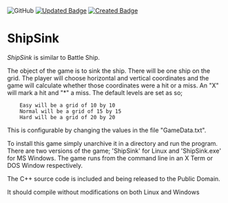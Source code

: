![GitHub](https://img.shields.io/github/license/JoeKlemmer/ShipSink)
[![Updated Badge](https://badges.pufler.dev/updated/JoeKlemmer/ShipSink)](https://badges.pufler.dev)
[![Created Badge](https://badges.pufler.dev/created/JoeKlemmer/ShipSink)](https://badges.pufler.dev)

# ShipSink #

_ShipSink_ is similar to Battle Ship.

The object of the game is to sink the ship.  There will be one ship on
the grid.  The player will choose horizontal and vertical coordinates
and the game will calculate whether those coordinates were a hit or a
miss.  An "X" will mark a hit and "*" a miss.  The default levels are
set as so;

        Easy will be a grid of 10 by 10
        Normal will be a grid of 15 by 15
        Hard will be a grid of 20 by 20

This is configurable by changing the values in the file "GameData.txt".

To install this game simply unarchive it in a directory and run the
program.  There are two versions of the game; 'ShipSink' for Linux and
'ShipSink.exe' for MS Windows.  The game runs from the command line in
an X Term or DOS Window respectively.

The C++ source code is included and being released to the Public Domain.

It should compile without modifications on both Linux and Windows
